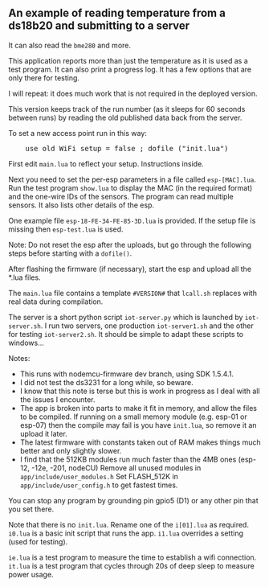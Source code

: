 An example of reading temperature from a ds18b20 and submitting to a server
------------

It can also read the `bme280` and more.

This application reports more than just the temperature as it is used as a test program. It can also print a progress log. It has a few options that are only there for testing.

I will repeat: it does much work that is not required in the deployed version.

This version keeps track of the run number (as it sleeps for 60 seconds between runs) by reading the old published data back from the server.

To set a new access point run in this way:
<pre>
	use_old_WiFi_setup = false ; dofile ("init.lua")
</pre>

First edit `main.lua` to reflect your setup. Instructions inside.

Next you need to set the per-esp parameters in a file called `esp-[MAC].lua`.
Run the test program `show.lua` to display the MAC (in the required format) and the one-wire IDs of the sensors. The program can read multiple sensors. It also lists other details of the esp.

One example file `esp-18-FE-34-FE-85-3D.lua` is provided.
If the setup file is missing then `esp-test.lua` is used.

Note: Do not reset the esp after the uploads, but go through the following steps before starting with a `dofile()`.

After flashing the firmware (if necessary), start the esp and upload all the *.lua files.

The `main.lua` file contains a template `#VERSION#` that `lcall.sh` replaces with real data during compilation.


The server is a short python script `iot-server.py` which is launched by `iot-server.sh`.
I run two servers, one production `iot-server1.sh` and the other for testing `iot-server2.sh`.
It should be simple to adapt these scripts to windows...

Notes:
- This runs with nodemcu-firmware dev branch, using SDK 1.5.4.1.
- I did not test the ds3231 for a long while, so beware.
- I know that this note is terse but this is work in progress as I deal with all the issues I encounter.
- The app is broken into parts to make it fit in memory, and allow the files to be compiled. If running on a small memory module (e.g. esp-01 or esp-07) then the compile may fail is you have `init.lua`, so remove it an upload it later.
- The latest firmware with constants taken out of RAM makes things much better and only slightly slower.
- I find that the 512KB modules run much faster than the 4MB ones (esp-12, -12e, -201, nodeCU)
	Remove all unused modules in `app/include/user_modules.h`
	Set FLASH_512K in `app/include/user_config.h` to get fastest times.

You can stop any program by grounding pin gpio5 (D1) or any other pin that you set there.

Note that there is no `init.lua`. Rename one of the `i[01].lua` as required.
`i0.lua` is a basic init script that runs the app.
`i1.lua` overrides a setting (used for testing).

`ie.lua` is a test program to measure the time to establish a wifi connection.
`it.lua` is a test program that cycles through 20s of deep sleep to measure power usage.

